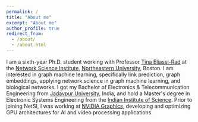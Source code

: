 ```yaml
---
permalink: /
title: "About me"
excerpt: "About me"
author_profile: true
redirect_from: 
  - /about/
  - /about.html
---
```


I am a sixth-year Ph.D. student working with Professor [Tina Eliassi-Rad](http://eliassi.org/) at the [Network Science Institute](https://www.networkscienceinstitute.org/), [Northeastern University](https://www.khoury.northeastern.edu/), Boston. I am interested in graph machine learning, specifically link prediction, graph embeddings, applying network science in graph machine learning, and biological networks. I got my Bachelor of Electronics & Telecommunication Engineering from [Jadavpur University](http://www.jaduniv.edu.in/), India, and hold a Master's degree in Electronic Systems Engineering from the [Indian Institute of Science](https://iisc.ac.in/). Prior to joining NetSI, I was working at [NVIDIA Graphics](https://www.nvidia.com/en-us/), developing and optimizing GPU architectures for AI and video processing applications.
